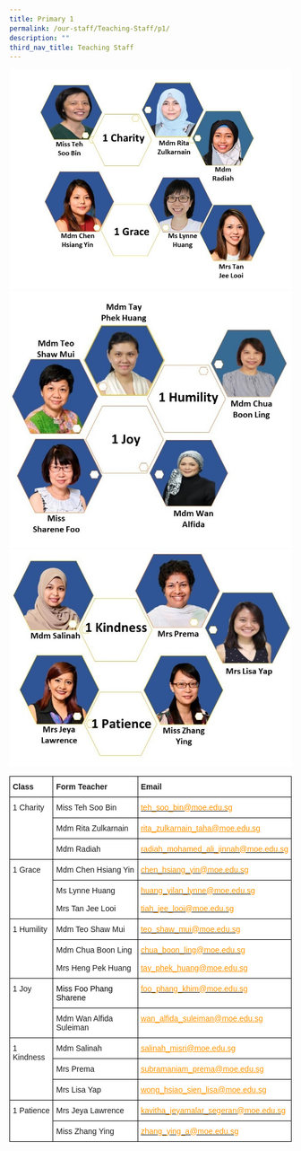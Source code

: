 ```yaml
---
title: Primary 1
permalink: /our-staff/Teaching-Staff/p1/
description: ""
third_nav_title: Teaching Staff
---
```

![](/images/p1221.jpeg)
![](/images/p1222.jpeg)
![](/images/p1223.jpeg)


<style type="text/css">
.tg  {border-collapse:collapse;border-spacing:0;margin:0px auto;}
.tg td{border-color:black;border-style:solid;border-width:1px;font-family:Arial, sans-serif;font-size:14px;
  overflow:hidden;padding:10px 5px;word-break:normal;}
.tg th{border-color:black;border-style:solid;border-width:1px;font-family:Arial, sans-serif;font-size:14px;
  font-weight:normal;overflow:hidden;padding:10px 5px;word-break:normal;}
.tg .tg-dgl5{background-color:#FFF;font-weight:bold;text-align:left;vertical-align:top}
.tg .tg-ktyi{background-color:#FFF;text-align:left;vertical-align:top}
.tg .tg-a2w0{background-color:#FFF;color:#FC9400;text-align:left;text-decoration:underline;vertical-align:top}
.tg .tg-dm87{background-color:#FFF;color:#15C;text-align:left;text-decoration:underline;vertical-align:top}
</style>
<table class="tg">
<tbody>
  <tr>
    <td class="tg-dgl5">Class</td>
    <td class="tg-dgl5">Form Teacher</td>
    <td class="tg-dgl5">Email</td>
  </tr>
  <tr>
    <td class="tg-ktyi" rowspan="3">1 Charity</td>
    <td class="tg-ktyi">Miss Teh Soo Bin</td>
    <td class="tg-ktyi"><a href="mailto:teh_soo_bin@moe.edu.sg" target="_blank" rel="noopener noreferrer"><span style="color:#FC9400">teh_soo_bin@moe.edu.sg</span></a></td>
  </tr>
  <tr>
    <td class="tg-ktyi">Mdm Rita Zulkarnain</td>
    <td class="tg-a2w0"><a href="mailto:rita_zulkarnain_taha@moe.edu.sg"><span style="text-decoration:underline;color:#FC9400">rita_zulkarnain_taha@moe.edu.sg </span></a></td>
  </tr>
  <tr>
    <td class="tg-ktyi">Mdm Radiah</td>
    <td class="tg-ktyi"><a href="mailto:radiah_mohamed_ali_jinnah@moe.edu.sg" target="_blank" rel="noopener noreferrer"><span style="color:#FC9400">radiah_mohamed_ali_jinnah@moe.edu.sg</span></a></td>
  </tr>
  <tr>
    <td class="tg-ktyi" rowspan="2">1 Grace</td>
    <td class="tg-ktyi">Mdm Chen Hsiang Yin</td>
    <td class="tg-ktyi"><a href="mailto:chen_hsiang_yin@moe.edu.sg" target="_blank" rel="noopener noreferrer"><span style="color:#FC9400">chen_hsiang_yin@moe.edu.sg</span></a></td>
  </tr>
  <tr>
    <td class="tg-ktyi">Ms Lynne Huang<br><br><span style="background-color:initial">Mrs Tan Jee Looi</span></td>
    <td class="tg-a2w0"><a href="mailto:huang_yilan_lynne@moe.edu.sg" target="_blank" rel="noopener noreferrer"><span style="color:#FC9400">huang_yilan_lynne@moe.edu.sg</span></a><br><br><a href="mailto:tiah_jee_looi@moe.edu.sg" target="_blank" rel="noopener noreferrer"><span style="color:#FC9400">tiah_jee_looi@moe.edu.sg</span></a></td>
  </tr>
  <tr>
    <td class="tg-ktyi" rowspan="2">1 Humility</td>
    <td class="tg-ktyi">Mdm Teo Shaw Mui</td>
    <td class="tg-ktyi"><a href="mailto:teo_shaw_mui@moe.edu.sg" target="_blank" rel="noopener noreferrer"><span style="color:#FC9400">teo_shaw_mui@moe.edu.sg</span></a></td>
  </tr>
  <tr>
    <td class="tg-ktyi">Mdm Chua Boon Ling<br><br>Mrs Heng Pek Huang</td>
    <td class="tg-dm87"><a href="mailto:chua_boon_ling@moe.edu.sg" target="_blank" rel="noopener noreferrer"><span style="color:#FC9400">chua_boon_ling@moe.edu.sg</span></a><br><br><a href="mailto:tay_phek_huang@moe.edu.sg" target="_blank" rel="noopener noreferrer"><span style="text-decoration:underline;color:#FC9400">tay_phek_huang@moe.edu.sg</span></a></td>
  </tr>
  <tr>
    <td class="tg-ktyi" rowspan="2">1 Joy</td>
    <td class="tg-ktyi"><span style="color:#000">Miss Foo Phang Sharene</span></td>
    <td class="tg-ktyi"><a href="mailto:foo_phang_khim@moe.edu.sg" target="_blank" rel="noopener noreferrer"><span style="color:#FC9400">foo_phang_khim@moe.edu.sg</span></a></td>
  </tr>
  <tr>
    <td class="tg-ktyi">Mdm Wan Alfida Suleiman</td>
    <td class="tg-a2w0"><a href="mailto:wan_alfida_suleiman@moe.edu.sg"><span style="text-decoration:underline;color:#FC9400">wan_alfida_suleiman@moe.edu.sg</span></a></td>
  </tr>
  <tr>
    <td class="tg-ktyi" rowspan="3">1 Kindness</td>
    <td class="tg-ktyi">Mdm Salinah</td>
    <td class="tg-a2w0"><a href="mailto:salinah_misri@moe.edu.sg"><span style="text-decoration:underline;color:#FC9400">salinah_misri@moe.edu.sg </span></a></td>
  </tr>
  <tr>
    <td class="tg-ktyi">Mrs Prema</td>
    <td class="tg-a2w0"><a href="mailto:subramaniam_prema@moe.edu.sg" target="_blank" rel="noopener noreferrer"><span style="text-decoration:underline;color:#FC9400">subramaniam_prema@moe.edu.sg</span></a> </td>
  </tr>
  <tr>
    <td class="tg-ktyi">Mrs Lisa Yap</td>
    <td class="tg-a2w0"><a href="mailto:wong_hsiao_sien_lisa@moe.edu.sg" target="_blank" rel="noopener noreferrer"><span style="text-decoration:underline;color:#FC9400">wong_hsiao_sien_lisa@moe.edu.sg</span></a></td>
  </tr>
  <tr>
    <td class="tg-ktyi" rowspan="2">1 Patience</td>
    <td class="tg-ktyi">Mrs Jeya Lawrence</td>
    <td class="tg-ktyi"><a href="mailto:kavitha_jeyamalar_segeran@moe.edu.sg" target="_blank" rel="noopener noreferrer"><span style="color:#FC9400">kavitha_jeyamalar_segeran@moe.edu.sg</span></a></td>
  </tr>
  <tr>
    <td class="tg-ktyi">Miss Zhang Ying</td>
    <td class="tg-ktyi"><a href="mailto:zhang_ying_a@moe.edu.sg" target="_blank" rel="noopener noreferrer"><span style="color:#FC9400">zhang_ying_a@moe.edu.sg</span></a></td>
  </tr>
</tbody>
</table>